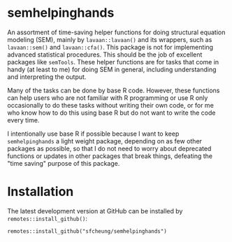 # semhelpinghands

An assortment of time-saving helper functions for doing structural
equation modeling
(SEM), mainly by `lavaan::lavaan()` and its wrappers, such as
`lavaan::sem()` and `lavaan::cfa()`. This package is not for implementing
advanced statistical procedures. This should be the job of excellent
packages like `semTools`. These helper functions are for tasks that come
in handy (at least to me) for doing SEM in general, including
understanding and interpreting the output.

Many of the tasks can be done by base R code. However, these
functions can help users who are not familiar with R programming or use R
only occasionally
to do these tasks without writing their own code, or for me who know
how to do this using base R but do not want to write the code every time.

I intentionally use base R if possible because I want to keep
`semhelpinghands` a light weight package, depending on as few
other packages as possible, so that I do not need to worry about
deprecated functions or updates in other packages that break things,
defeating the "time saving" purpose of this package.

# Installation

The latest development version at GitHub can be installed by `remotes::install_github()`:

```
remotes::install_github("sfcheung/semhelpinghands")
```